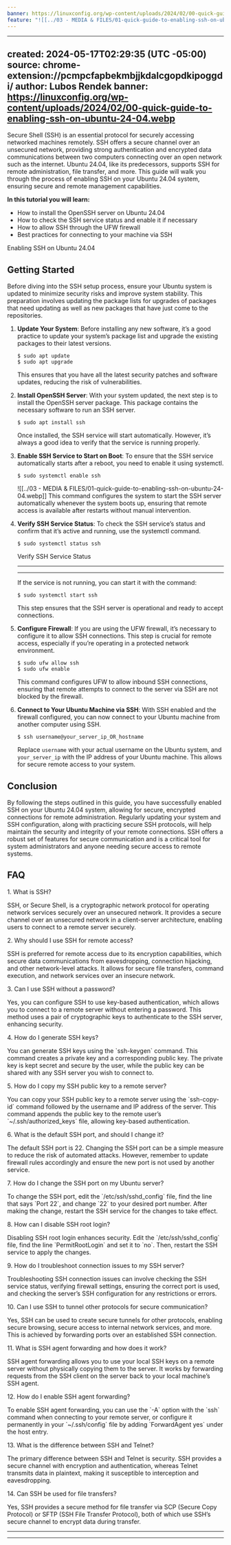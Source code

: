```yaml
---
banner: https://linuxconfig.org/wp-content/uploads/2024/02/00-quick-guide-to-enabling-ssh-on-ubuntu-24-04.webp
feature: "![[../03 - MEDIA & FILES/01-quick-guide-to-enabling-ssh-on-ubuntu-24-04.webp]]"
---
```

---
created: 2024-05-17T02:29:35 (UTC -05:00)
source: chrome-extension://pcmpcfapbekmbjjkdalcgopdkipoggdi/
author: Lubos Rendek
banner: https://linuxconfig.org/wp-content/uploads/2024/02/00-quick-guide-to-enabling-ssh-on-ubuntu-24-04.webp
---
Secure Shell (SSH) is an essential protocol for securely accessing networked machines remotely. SSH offers a secure channel over an unsecured network, providing strong authentication and encrypted data communications between two computers connecting over an open network such as the internet. Ubuntu 24.04, like its predecessors, supports SSH for remote administration, file transfer, and more. This guide will walk you through the process of enabling SSH on your Ubuntu 24.04 system, ensuring secure and remote management capabilities.

**In this tutorial you will learn:**

-   How to install the OpenSSH server on Ubuntu 24.04
-   How to check the SSH service status and enable it if necessary
-   How to allow SSH through the UFW firewall
-   Best practices for connecting to your machine via SSH


Enabling SSH on Ubuntu 24.04

## Getting Started

Before diving into the SSH setup process, ensure your Ubuntu system is updated to minimize security risks and improve system stability. This preparation involves updating the package lists for upgrades of packages that need updating as well as new packages that have just come to the repositories.

1.  **Update Your System**: Before installing any new software, it’s a good practice to update your system’s package list and upgrade the existing packages to their latest versions.
    
    ```
    $ sudo apt update
    $ sudo apt upgrade
    ```
    
    This ensures that you have all the latest security patches and software updates, reducing the risk of vulnerabilities.
    
2.  **Install OpenSSH Server**: With your system updated, the next step is to install the OpenSSH server package. This package contains the necessary software to run an SSH server.
    
    ```
    $ sudo apt install ssh
    ```
    
    Once installed, the SSH service will start automatically. However, it’s always a good idea to verify that the service is running properly.
    
3.  **Enable SSH Service to Start on Boot**: To ensure that the SSH service automatically starts after a reboot, you need to enable it using systemctl.
    
    ```
    $ sudo systemctl enable ssh
    ```
    ![[../03 - MEDIA & FILES/01-quick-guide-to-enabling-ssh-on-ubuntu-24-04.webp]]
    This command configures the system to start the SSH server automatically whenever the system boots up, ensuring that remote access is available after restarts without manual intervention.
    
4.  **Verify SSH Service Status**: To check the SSH service’s status and confirm that it’s active and running, use the systemctl command.
    
    ```
    $ sudo systemctl status ssh
    ```
    
 
    
    Verify SSH Service Status
    
    ---
    
    ---
    
      
    If the service is not running, you can start it with the command:
    
    ```
    $ sudo systemctl start ssh
    ```
    
    This step ensures that the SSH server is operational and ready to accept connections.
    
5.  **Configure Firewall**: If you are using the UFW firewall, it’s necessary to configure it to allow SSH connections. This step is crucial for remote access, especially if you’re operating in a protected network environment.
    
    ```
    $ sudo ufw allow ssh
    $ sudo ufw enable
    ```
    
    This command configures UFW to allow inbound SSH connections, ensuring that remote attempts to connect to the server via SSH are not blocked by the firewall.
    
6.  **Connect to Your Ubuntu Machine via SSH**: With SSH enabled and the firewall configured, you can now connect to your Ubuntu machine from another computer using SSH.
    
    ```
    $ ssh username@your_server_ip_OR_hostname
    ```
    
    Replace `username` with your actual username on the Ubuntu system, and `your_server_ip` with the IP address of your Ubuntu machine. This allows for secure remote access to your system.
    

## Conclusion

By following the steps outlined in this guide, you have successfully enabled SSH on your Ubuntu 24.04 system, allowing for secure, encrypted connections for remote administration. Regularly updating your system and SSH configuration, along with practicing secure SSH protocols, will help maintain the security and integrity of your remote connections. SSH offers a robust set of features for secure communication and is a critical tool for system administrators and anyone needing secure access to remote systems.

## FAQ

1\. What is SSH?

SSH, or Secure Shell, is a cryptographic network protocol for operating network services securely over an unsecured network. It provides a secure channel over an unsecured network in a client-server architecture, enabling users to connect to a remote server securely.

2\. Why should I use SSH for remote access?

SSH is preferred for remote access due to its encryption capabilities, which secure data communications from eavesdropping, connection hijacking, and other network-level attacks. It allows for secure file transfers, command execution, and network services over an insecure network.

3\. Can I use SSH without a password?

Yes, you can configure SSH to use key-based authentication, which allows you to connect to a remote server without entering a password. This method uses a pair of cryptographic keys to authenticate to the SSH server, enhancing security.

4\. How do I generate SSH keys?

You can generate SSH keys using the \`ssh-keygen\` command. This command creates a private key and a corresponding public key. The private key is kept secret and secure by the user, while the public key can be shared with any SSH server you wish to connect to.

5\. How do I copy my SSH public key to a remote server?

You can copy your SSH public key to a remote server using the \`ssh-copy-id\` command followed by the username and IP address of the server. This command appends the public key to the remote user’s \`~/.ssh/authorized\_keys\` file, allowing key-based authentication.

6\. What is the default SSH port, and should I change it?

The default SSH port is 22. Changing the SSH port can be a simple measure to reduce the risk of automated attacks. However, remember to update firewall rules accordingly and ensure the new port is not used by another service.

7\. How do I change the SSH port on my Ubuntu server?

To change the SSH port, edit the \`/etc/ssh/sshd\_config\` file, find the line that says \`Port 22\`, and change \`22\` to your desired port number. After making the change, restart the SSH service for the changes to take effect.

8\. How can I disable SSH root login?

Disabling SSH root login enhances security. Edit the \`/etc/ssh/sshd\_config\` file, find the line \`PermitRootLogin\` and set it to \`no\`. Then, restart the SSH service to apply the changes.

9\. How do I troubleshoot connection issues to my SSH server?

Troubleshooting SSH connection issues can involve checking the SSH service status, verifying firewall settings, ensuring the correct port is used, and checking the server’s SSH configuration for any restrictions or errors.

10\. Can I use SSH to tunnel other protocols for secure communication?

Yes, SSH can be used to create secure tunnels for other protocols, enabling secure browsing, secure access to internal network services, and more. This is achieved by forwarding ports over an established SSH connection.

11\. What is SSH agent forwarding and how does it work?

SSH agent forwarding allows you to use your local SSH keys on a remote server without physically copying them to the server. It works by forwarding requests from the SSH client on the server back to your local machine’s SSH agent.

12\. How do I enable SSH agent forwarding?

To enable SSH agent forwarding, you can use the \`-A\` option with the \`ssh\` command when connecting to your remote server, or configure it permanently in your \`~/.ssh/config\` file by adding \`ForwardAgent yes\` under the host entry.

13\. What is the difference between SSH and Telnet?

The primary difference between SSH and Telnet is security. SSH provides a secure channel with encryption and authentication, whereas Telnet transmits data in plaintext, making it susceptible to interception and eavesdropping.

14\. Can SSH be used for file transfers?

Yes, SSH provides a secure method for file transfer via SCP (Secure Copy Protocol) or SFTP (SSH File Transfer Protocol), both of which use SSH’s secure channel to encrypt data during transfer.

---

---

> 